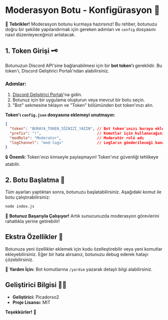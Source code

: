 
# Moderasyon Botu - Konfigürasyon 📜

🎉 **Tebrikler!** Moderasyon botunu kurmaya hazırsınız! Bu rehber, botunuzu doğru bir şekilde yapılandırmak için gereken adımları ve `config` dosyasını nasıl düzenleyeceğinizi anlatacak.

## 1. Token Girişi 🗝️
Botunuzun Discord API'sine bağlanabilmesi için bir **bot token'ı** gereklidir. Bu token'ı, Discord Geliştirici Portalı'ndan alabilirsiniz.

### Adımlar:
1. [Discord Geliştirici Portalı](https://discord.com/developers/applications)'na gidin.
2. Botunuz için bir uygulama oluşturun veya mevcut bir botu seçin.
3. "Bot" sekmesine tıklayın ve "Token" bölümünden bot token'ınızı alın.

**Token'ı `config.json` dosyasına eklemeyi unutmayın:**

```json
{
  "token": "BURAYA_TOKEN_IĞINIZI_YAZIN", // Bot token'ınızı buraya ekleyin.
  "prefix": "!",                         // Komutlar için kullanacağınız prefix (örn. !kick)
  "modRole": "Moderator",                // Moderatör rolü adı
  "logChannel": "mod-logs"               // Logların gönderileceği kanal adı
}
```

🔒 **Önemli:** Token'ınızı kimseyle paylaşmayın! Token'ınız güvenliği tehlikeye atabilir.


## 2. Botu Başlatma 🚀
Tüm ayarları yaptıktan sonra, botunuzu başlatabilirsiniz. Aşağıdaki komut ile botu çalıştırabilirsiniz:

```bash
node index.js
```

🎉 **Botunuz Başarıyla Çalışıyor!** Artık sunucunuzda moderasyon görevlerini rahatlıkla yerine getirebilir!

## Ekstra Özellikler 🌟
Botunuza yeni özellikler eklemek için kodu özelleştirebilir veya yeni komutlar ekleyebilirsiniz. Eğer bir hata alırsanız, botunuzu debug ederek hatayı çözebilirsiniz.

💬 **Yardım İçin:** Bot komutlarına `/yardım` yazarak detaylı bilgi alabilirsiniz.

## Geliştirici Bilgisi 👨‍💻

- **Geliştirici:** Picadorso2
- **Proje Lisansı:** MIT

**Teşekkürler!** 🎉
